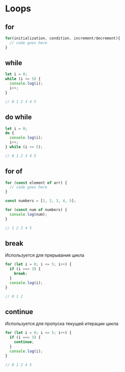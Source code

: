 # Loops

## for

```js
for(initialization, condition, increment/decrement){
  // code goes here
}
```

## while

```js
let i = 0;
while (i <= 5) {
  console.log(i);
  i++;
}

// 0 1 2 3 4 5
```

## do while

```js
let i = 0;
do {
  console.log(i);
  i++;
} while (i <= 5);

// 0 1 2 3 4 5
```

## for of

```js
for (const element of arr) {
  // code goes here
}

const numbers = [1, 2, 3, 4, 5];

for (const num of numbers) {
  console.log(num);
}

// 1 2 3 4 5
```

## break

Используется для прерывания цикла

```js
for (let i = 0; i <= 5; i++) {
  if (i === 3) {
    break;
  }
  console.log(i);
}

// 0 1 2
```

## continue

Используется для пропуска текущей итерации цикла

```js
for (let i = 0; i <= 5; i++) {
  if (i === 3) {
    continue;
  }
  console.log(i);
}

// 0 1 2 4 5
```
